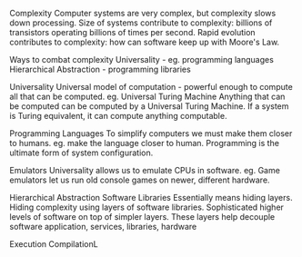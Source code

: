 Complexity
	Computer systems are very complex, but complexity slows down processing.
	Size of systems contribute to complexity: billions of transistors operating billions of times per second.
	Rapid evolution contributes to complexity: how can software keep up with Moore's Law.

Ways to combat complexity
	Universality - eg. programming languages
	Hierarchical Abstraction - programming libraries

Universality
	Universal model of computation - powerful enough to compute all that can be computed.
		eg. Universal Turing Machine
	Anything that can be computed can be computed by a Universal Turing Machine.
	If a system is Turing equivalent, it can compute anything computable.

Programming Languages
	To simplify computers we must make them closer to humans.
		eg. make the language closer to human.
	Programming is the ultimate form of system configuration.

Emulators
	Universality allows us to emulate CPUs in software.
	eg. Game emulators let us run old console games on newer, different hardware.

Hierarchical Abstraction
	Software Libraries
	Essentially means hiding layers.
	Hiding complexity using layers of software libraries.
	Sophisticated higher levels of software on top of simpler layers.
		These layers help decouple software application, services, libraries, hardware

Execution
	CompilationL